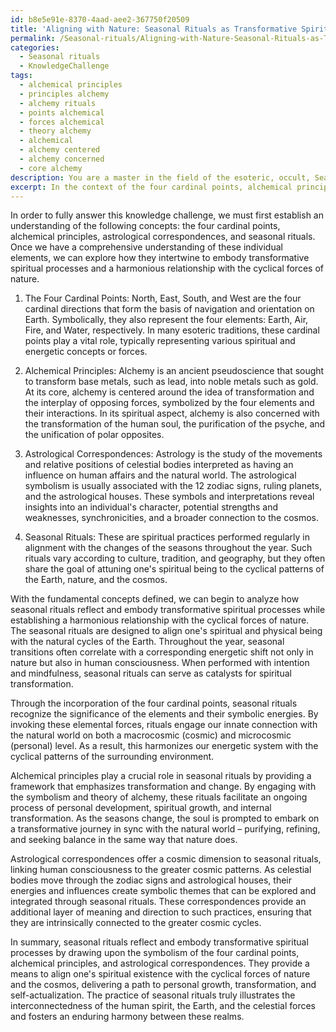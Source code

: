 ```yaml
---
id: b8e5e91e-8370-4aad-aee2-367750f20509
title: 'Aligning with Nature: Seasonal Rituals as Transformative Spiritual Processes'
permalink: /Seasonal-rituals/Aligning-with-Nature-Seasonal-Rituals-as-Transformative-Spiritual-Processes/
categories:
  - Seasonal rituals
  - KnowledgeChallenge
tags:
  - alchemical principles
  - principles alchemy
  - alchemy rituals
  - points alchemical
  - forces alchemical
  - theory alchemy
  - alchemical
  - alchemy centered
  - alchemy concerned
  - core alchemy
description: You are a master in the field of the esoteric, occult, Seasonal rituals and Education. You are a writer of tests, challenges, books and deep knowledge on Seasonal rituals for initiates and students to gain deep insights and understanding from. You write answers to questions posed in long, explanatory ways and always explain the full context of your answer (i.e., related concepts, formulas, examples, or history), as well as the step-by-step thinking process you take to answer the challenges. Be rigorous and thorough, and summarize the key themes, ideas, and conclusions at the end.
excerpt: In the context of the four cardinal points, alchemical principles, and astrological correspondences, how do seasonal rituals reflect and embody transformative spiritual processes while establishing a harmonious relationship with the cyclical forces of nature?
---
```

In order to fully answer this knowledge challenge, we must first establish an understanding of the following concepts: the four cardinal points, alchemical principles, astrological correspondences, and seasonal rituals. Once we have a comprehensive understanding of these individual elements, we can explore how they intertwine to embody transformative spiritual processes and a harmonious relationship with the cyclical forces of nature.

1. The Four Cardinal Points: North, East, South, and West are the four cardinal directions that form the basis of navigation and orientation on Earth. Symbolically, they also represent the four elements: Earth, Air, Fire, and Water, respectively. In many esoteric traditions, these cardinal points play a vital role, typically representing various spiritual and energetic concepts or forces.

2. Alchemical Principles: Alchemy is an ancient pseudoscience that sought to transform base metals, such as lead, into noble metals such as gold. At its core, alchemy is centered around the idea of transformation and the interplay of opposing forces, symbolized by the four elements and their interactions. In its spiritual aspect, alchemy is also concerned with the transformation of the human soul, the purification of the psyche, and the unification of polar opposites.

3. Astrological Correspondences: Astrology is the study of the movements and relative positions of celestial bodies interpreted as having an influence on human affairs and the natural world. The astrological symbolism is usually associated with the 12 zodiac signs, ruling planets, and the astrological houses. These symbols and interpretations reveal insights into an individual's character, potential strengths and weaknesses, synchronicities, and a broader connection to the cosmos.

4. Seasonal Rituals: These are spiritual practices performed regularly in alignment with the changes of the seasons throughout the year. Such rituals vary according to culture, tradition, and geography, but they often share the goal of attuning one's spiritual being to the cyclical patterns of the Earth, nature, and the cosmos.

With the fundamental concepts defined, we can begin to analyze how seasonal rituals reflect and embody transformative spiritual processes while establishing a harmonious relationship with the cyclical forces of nature. The seasonal rituals are designed to align one's spiritual and physical being with the natural cycles of the Earth. Throughout the year, seasonal transitions often correlate with a corresponding energetic shift not only in nature but also in human consciousness. When performed with intention and mindfulness, seasonal rituals can serve as catalysts for spiritual transformation.

Through the incorporation of the four cardinal points, seasonal rituals recognize the significance of the elements and their symbolic energies. By invoking these elemental forces, rituals engage our innate connection with the natural world on both a macrocosmic (cosmic) and microcosmic (personal) level. As a result, this harmonizes our energetic system with the cyclical patterns of the surrounding environment.

Alchemical principles play a crucial role in seasonal rituals by providing a framework that emphasizes transformation and change. By engaging with the symbolism and theory of alchemy, these rituals facilitate an ongoing process of personal development, spiritual growth, and internal transformation. As the seasons change, the soul is prompted to embark on a transformative journey in sync with the natural world – purifying, refining, and seeking balance in the same way that nature does.

Astrological correspondences offer a cosmic dimension to seasonal rituals, linking human consciousness to the greater cosmic patterns. As celestial bodies move through the zodiac signs and astrological houses, their energies and influences create symbolic themes that can be explored and integrated through seasonal rituals. These correspondences provide an additional layer of meaning and direction to such practices, ensuring that they are intrinsically connected to the greater cosmic cycles.

In summary, seasonal rituals reflect and embody transformative spiritual processes by drawing upon the symbolism of the four cardinal points, alchemical principles, and astrological correspondences. They provide a means to align one's spiritual existence with the cyclical forces of nature and the cosmos, delivering a path to personal growth, transformation, and self-actualization. The practice of seasonal rituals truly illustrates the interconnectedness of the human spirit, the Earth, and the celestial forces and fosters an enduring harmony between these realms.
